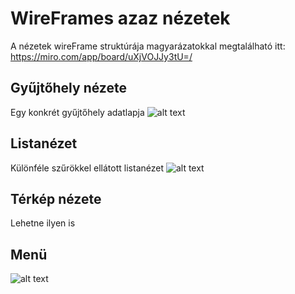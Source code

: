 # WireFrames azaz nézetek

A nézetek wireFrame struktúrája magyarázatokkal megtalálható itt: https://miro.com/app/board/uXjVOJJy3tU=/

## Gyűjtőhely nézete
Egy konkrét gyűjtőhely adatlapja
![alt text](https://raw.githubusercontent.com/borazslo/koordinaltgyujtes/main/viewGyujtopont.jpg "Egy gyűjtőpont nézete")

## Listanézet
Különféle szűrökkel ellátott listanézet
![alt text](https://raw.githubusercontent.com/borazslo/koordinaltgyujtes/main/viewList.jpg "Lista nézet")

## Térkép nézete
Lehetne ilyen is

## Menü
![alt text](https://raw.githubusercontent.com/borazslo/koordinaltgyujtes/main/viewMenu.jpg "Menü")
